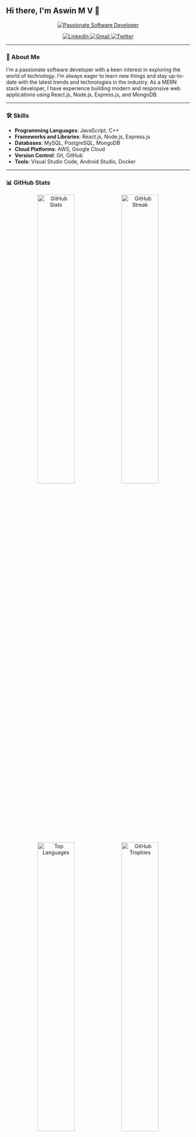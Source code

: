 ## Hi there, I'm Aswin M V 👋

<p align="center">
  <a href="https://github.com/jagannath-p-s">
    <img src="https://readme-typing-svg.herokuapp.com/?center=true&color=%2336BCF7&lines=Passionate+Software+Developer" alt="Passionate Software Developer">
  </a>
</p>

<p align="center">
  <a href="https://www.linkedin.com/in/aswin-m-v-a82841253">
    <img src="https://img.shields.io/badge/LinkedIn-0077B5?style=for-the-badge&logo=linkedin&logoColor=white" alt="LinkedIn">
  </a>
  <a href="mailto:aswinmv13@gmail.com">
    <img src="https://img.shields.io/badge/Gmail-D14836?style=for-the-badge&logo=gmail&logoColor=white" alt="Gmail">
  </a>
  <a href="https://twitter.com/AswinMV13">
    <img src="https://img.shields.io/badge/Twitter-1DA1F2?style=for-the-badge&logo=twitter&logoColor=white" alt="Twitter">
  </a>
</p>

---

### 🚀 About Me

I'm a passionate software developer with a keen interest in exploring the world of technology. I'm always eager to learn new things and stay up-to-date with the latest trends and technologies in the industry. As a MERN stack developer, I have experience building modern and responsive web applications using React.js, Node.js, Express.js, and MongoDB.

---

### 🛠️ Skills

- **Programming Languages**: JavaScript, C++
- **Frameworks and Libraries**: React.js, Node.js, Express.js
- **Databases**: MySQL, PostgreSQL, MongoDB
- **Cloud Platforms**: AWS, Google Cloud
- **Version Control**: Git, GitHub
- **Tools**: Visual Studio Code, Android Studio, Docker

---

### 📊 GitHub Stats

<p align="center">
  <img src="https://github-readme-stats.vercel.app/api?username=AswinArsha&show_icons=true&theme=radical" alt="GitHub Stats" width="45%">
  <img src="https://github-readme-streak-stats.herokuapp.com/?user=AswinArsha&theme=radical" alt="GitHub Streak" width="45%">
</p>

<p align="center">
  <img src="https://github-readme-stats.vercel.app/api/top-langs/?username=AswinArsha&layout=compact&theme=radical" alt="Top Languages" width="45%">
  <img src="https://github-profile-trophy.vercel.app/?username=AswinArsha&theme=radical" alt="GitHub Trophies" width="45%">
</p>

---

### 🔗 Links

- **Resume**: [resume.aswin.pdf](https://resume.aswinmv.pdf)

---

### 💻 MERN Stack Projects

Here are some of my MERN stack projects:
- **Project 1**: [Link to Project 1](https://github.com/AswinArsha/project1)
- **Project 2**: [Link to Project 2](https://github.com/AswinArsha/project2)
- **Project 3**: [Link to Project 3](https://github.com/AswinArsha/project3)

---

### 🤝 Let's Connect

Feel free to reach out to me if you have any questions, ideas, or just want to chat about technology. I'm always happy to connect with like-minded individuals and explore new opportunities.
